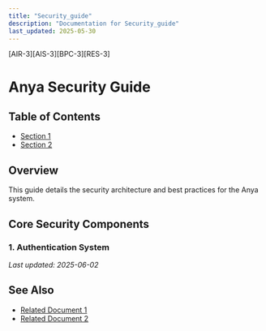 ```yaml
---
title: "Security_guide"
description: "Documentation for Security_guide"
last_updated: 2025-05-30
---
```

[AIR-3][AIS-3][BPC-3][RES-3]


<!-- markdownlint-disable MD013 line-length -->

# Anya Security Guide

## Table of Contents

- [Section 1](#section-1)
- [Section 2](#section-2)


## Overview
This guide details the security architecture and best practices for the Anya system.

## Core Security Components

### 1. Authentication System


*Last updated: 2025-06-02*

## See Also

- [Related Document 1](../INSTALLATION.md)
- [Related Document 2](../INSTALLATION_REVIEW.md)
